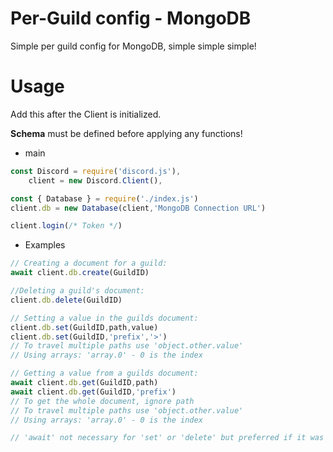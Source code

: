# Per-Guild config - MongoDB
Simple per guild config for MongoDB, simple simple simple!

# Usage
Add this after the Client is initialized.

**Schema** must be defined before applying any functions!

- main
```js
const Discord = require('discord.js'),
    client = new Discord.Client(),

const { Database } = require('./index.js')
client.db = new Database(client,'MongoDB Connection URL')

client.login(/* Token */)
```

- Examples
```js
// Creating a document for a guild:
await client.db.create(GuildID)

//Deleting a guild's document:
client.db.delete(GuildID)

// Setting a value in the guilds document:
client.db.set(GuildID,path,value)
client.db.set(GuildID,'prefix','>')
// To travel multiple paths use 'object.other.value'
// Using arrays: 'array.0' - 0 is the index

// Getting a value from a guilds document:
await client.db.get(GuildID,path)
await client.db.get(GuildID,'prefix')
// To get the whole document, ignore path
// To travel multiple paths use 'object.other.value'
// Using arrays: 'array.0' - 0 is the index

// 'await' not necessary for 'set' or 'delete' but preferred if it was used!
```
